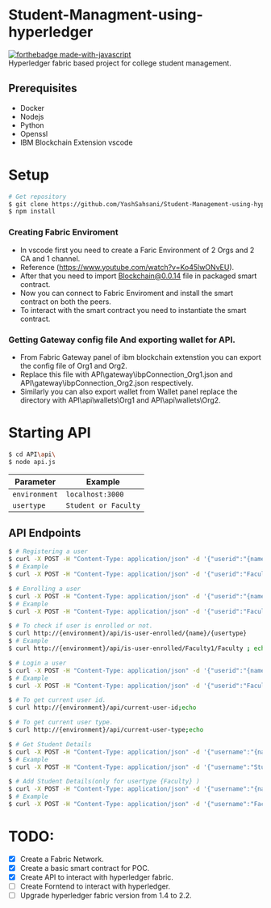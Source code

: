 # Student-Managment-using-hyperledger
[![forthebadge made-with-javascript](https://forthebadge.com/images/badges/made-with-javascript.svg)](https://nodejs.org/en/) \
Hyperledger fabric based project for college student management.
## Prerequisites
- Docker
- Nodejs
- Python
- Openssl
- IBM Blockchain Extension vscode
# Setup
```bash
# Get repository
$ git clone https://github.com/YashSahsani/Student-Management-using-hyperledger.git && cd Student-Management-using-hyperledger
$ npm install
```
### Creating Fabric Enviroment 
- In vscode first you need to create a Faric Environment of 2 Orgs and 2 CA and 1 channel.
- Reference (https://www.youtube.com/watch?v=Ko45lwONvEU).
- After that you need to import Blockchain@0.0.14 file in packaged smart contract.
- Now you can connect to Fabric Enviroment and install the smart contract on both the peers.
- To interact with the smart contract you need to instantiate the smart contract.

### Getting Gateway config file And exporting wallet for API.
- From Fabric Gateway panel of ibm  blockchain extenstion you can export the config file of Org1 and Org2.
- Replace this file with API\gateway\ibpConnection_Org1.json and API\gateway\ibpConnection_Org2.json respectively.
- Similarly you can also export wallet from Wallet panel replace the directory with API\api\wallets\Org1 and API\api\wallets\Org2.

# Starting API
```bash
$ cd API\api\
$ node api.js
```

| Parameter | Example 
| - | - 
| `environment` | `localhost:3000`
| `usertype` | `Student or Faculty`

## API Endpoints
```bash
$ # Registering a user
$ curl -X POST -H "Content-Type: application/json" -d '{"userid":"{name}","password":"{password}","usertype":"{usertype}"}' http://{environment}/api/register-user/
$ # Example
$ curl -X POST -H "Content-Type: application/json" -d '{"userid":"Faculty1","password":"Faculty1pw","usertype":"Faculty"}' http://{environment}/api/register-user/
```
```bash
$ # Enrolling a user
$ curl -X POST -H "Content-Type: application/json" -d '{"userid":"{name}","password":"{password}","usertype":"{usertype}"}' http://{environment}/api/enroll-user/
$ # Example
$ curl -X POST -H "Content-Type: application/json" -d '{"userid":"Faculty1","password":"Faculty1pw","usertype":"Faculty"}' http://{environment}/api/enroll-user/
```
```bash
$ # To check if user is enrolled or not.
$ curl http://{environment}/api/is-user-enrolled/{name}/{usertype}
$ # Example
$ curl http://{environment}/api/is-user-enrolled/Faculty1/Faculty ; echo
```
```bash
$ # Login a user
$ curl -X POST -H "Content-Type: application/json" -d '{"userid":"{name}","password":"{password}"}' http://{environment}/api/login/{usertype}
$ # Example
$ curl -X POST -H "Content-Type: application/json" -d '{"userid":"Faculty1","password":"Faculty1pw"}' http://{environment}/api/login/Faculty
```
```bash
$ # To get current user id.
$ curl http://{environment}/api/current-user-id;echo
```
```bash
$ # To get current user type.
$ curl http://{environment}/api/current-user-type;echo
```

```bash
$ # Get Student Details
$ curl -X POST -H "Content-Type: application/json" -d '{"username":"{name}","rollno":"{rollno}","usertype":"{usertype}"}' http://{environment}/api/GetStudnetInfo | jq
$ # Example
$ curl -X POST -H "Content-Type: application/json" -d '{"username":"Student1","rollno":"18it112","usertype":"Student"}' http://{environment}/api/GetStudnetInfo | jq
```
```bash
$ # Add Student Details(only for usertype {Faculty} )
$ curl -X POST -H "Content-Type: application/json" -d '{"username":"{name}","rollno":"{rollno}","dict":{dictionary where key=subject_name and value=pointer},"semno":"{semno}","usertype":"{usertype}"}' http://{environment}/api/AddGrade/
$ # Example
$ curl -X POST -H "Content-Type: application/json" -d '{"username":"Faculty1","rollno":"18it112","dict":{"DAA":7.0,"Cryptography":4.0,"CN":5.0},"semno":"1","usertype":"Faculty"}' http://{environment}/api/AddGrade/
```
# TODO:
- [x] Create a Fabric Network.
- [x] Create a basic smart contract for POC.
- [x] Create API to interact with hyperledger fabric.
- [ ] Create Forntend to interact with hyperledger.
- [ ] Upgrade hyperledger fabric version from 1.4 to 2.2.
